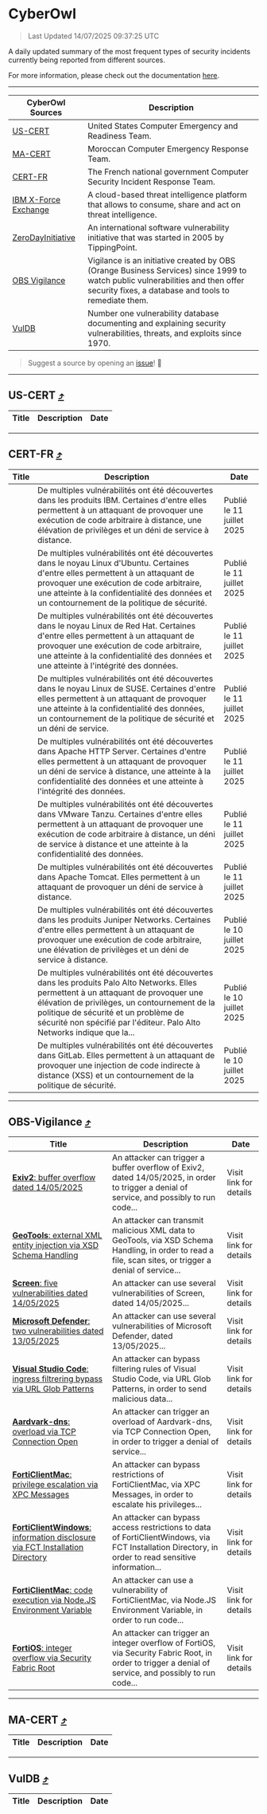 
 <div id='top'></div>

# CyberOwl

 > Last Updated 14/07/2025 09:37:25 UTC
 
 A daily updated summary of the most frequent types of security incidents currently being reported from different sources.
 
 For more information, please check out the documentation [here](./docs/README.md).
 
 ---
 |CyberOwl Sources|Description|
 |---|---|
 |[US-CERT](#us-cert-arrow_heading_up)|United States Computer Emergency and Readiness Team.|
 |[MA-CERT](#ma-cert-arrow_heading_up)|Moroccan Computer Emergency Response Team.|
 |[CERT-FR](#cert-fr-arrow_heading_up)|The French national government Computer Security Incident Response Team.|
 |[IBM X-Force Exchange](#ibmcloud-arrow_heading_up)|A cloud-based threat intelligence platform that allows to consume, share and act on threat intelligence.|
 |[ZeroDayInitiative](#zerodayinitiative-arrow_heading_up)|An international software vulnerability initiative that was started in 2005 by TippingPoint.|
 |[OBS Vigilance](#obs-vigilance-arrow_heading_up)|Vigilance is an initiative created by OBS (Orange Business Services) since 1999 to watch public vulnerabilities and then offer security fixes, a database and tools to remediate them.|
 |[VulDB](#vuldb-arrow_heading_up)|Number one vulnerability database documenting and explaining security vulnerabilities, threats, and exploits since 1970.|
 
 > Suggest a source by opening an [issue](https://github.com/karimhabush/cyberowl/issues)! :raised_hands:
 ---

## US-CERT [:arrow_heading_up:](#cyberowl)

 |Title|Description|Date|
 |---|---|---|
 
 ---

## CERT-FR [:arrow_heading_up:](#cyberowl)

 |Title|Description|Date|
 |---|---|---|
 |[](https://www.cert.ssi.gouv.fr/avis/CERTFR-2025-AVI-0590/)|De multiples vulnérabilités ont été découvertes dans les produits IBM. Certaines d'entre elles permettent à un attaquant de provoquer une exécution de code arbitraire à distance, une élévation de privilèges et un déni de service à distance.|Publié le 11 juillet 2025|
 |[](https://www.cert.ssi.gouv.fr/avis/CERTFR-2025-AVI-0589/)|De multiples vulnérabilités ont été découvertes dans le noyau Linux d'Ubuntu. Certaines d'entre elles permettent à un attaquant de provoquer une exécution de code arbitraire, une atteinte à la confidentialité des données et un contournement de la politique de sécurité.|Publié le 11 juillet 2025|
 |[](https://www.cert.ssi.gouv.fr/avis/CERTFR-2025-AVI-0588/)|De multiples vulnérabilités ont été découvertes dans le noyau Linux de Red Hat. Certaines d'entre elles permettent à un attaquant de provoquer une exécution de code arbitraire, une atteinte à la confidentialité des données et une atteinte à l'intégrité des données.|Publié le 11 juillet 2025|
 |[](https://www.cert.ssi.gouv.fr/avis/CERTFR-2025-AVI-0587/)|De multiples vulnérabilités ont été découvertes dans le noyau Linux de SUSE. Certaines d'entre elles permettent à un attaquant de provoquer une atteinte à la confidentialité des données, un contournement de la politique de sécurité et un déni de service.|Publié le 11 juillet 2025|
 |[](https://www.cert.ssi.gouv.fr/avis/CERTFR-2025-AVI-0586/)|De multiples vulnérabilités ont été découvertes dans Apache HTTP Server. Certaines d'entre elles permettent à un attaquant de provoquer un déni de service à distance, une atteinte à la confidentialité des données et une atteinte à l'intégrité des données.|Publié le 11 juillet 2025|
 |[](https://www.cert.ssi.gouv.fr/avis/CERTFR-2025-AVI-0585/)|De multiples vulnérabilités ont été découvertes dans VMware Tanzu. Certaines d'entre elles permettent à un attaquant de provoquer une exécution de code arbitraire à distance, un déni de service à distance et une atteinte à la confidentialité des données.|Publié le 11 juillet 2025|
 |[](https://www.cert.ssi.gouv.fr/avis/CERTFR-2025-AVI-0584/)|De multiples vulnérabilités ont été découvertes dans Apache Tomcat. Elles permettent à un attaquant de provoquer un déni de service à distance.|Publié le 11 juillet 2025|
 |[](https://www.cert.ssi.gouv.fr/avis/CERTFR-2025-AVI-0583/)|De multiples vulnérabilités ont été découvertes dans les produits Juniper Networks. Certaines d'entre elles permettent à un attaquant de provoquer une exécution de code arbitraire, une élévation de privilèges et un déni de service à distance.|Publié le 10 juillet 2025|
 |[](https://www.cert.ssi.gouv.fr/avis/CERTFR-2025-AVI-0582/)|De multiples vulnérabilités ont été découvertes dans les produits Palo Alto Networks. Elles permettent à un attaquant de provoquer une élévation de privilèges, un contournement de la politique de sécurité et un problème de sécurité non spécifié par l'éditeur. Palo Alto Networks indique que la...|Publié le 10 juillet 2025|
 |[](https://www.cert.ssi.gouv.fr/avis/CERTFR-2025-AVI-0581/)|De multiples vulnérabilités ont été découvertes dans GitLab. Elles permettent à un attaquant de provoquer une injection de code indirecte à distance (XSS) et un contournement de la politique de sécurité.|Publié le 10 juillet 2025|
 
 ---

## OBS-Vigilance [:arrow_heading_up:](#cyberowl)

 |Title|Description|Date|
 |---|---|---|
 |[<a href="https://vigilance.fr/vulnerability/Exiv2-buffer-overflow-dated-14-05-2025-47152" class="noirorange"><b>Exiv2</b>: buffer overflow dated 14/05/2025</a>](https://vigilance.fr/vulnerability/Exiv2-buffer-overflow-dated-14-05-2025-47152)|An attacker can trigger a buffer overflow of Exiv2, dated 14/05/2025, in order to trigger a denial of service, and possibly to run code...|Visit link for details|
 |[<a href="https://vigilance.fr/vulnerability/GeoTools-external-XML-entity-injection-via-XSD-Schema-Handling-47149" class="noirorange"><b>GeoTools</b>: external XML entity injection via XSD Schema Handling</a>](https://vigilance.fr/vulnerability/GeoTools-external-XML-entity-injection-via-XSD-Schema-Handling-47149)|An attacker can transmit malicious XML data to GeoTools, via XSD Schema Handling, in order to read a file, scan sites, or trigger a denial of service...|Visit link for details|
 |[<a href="https://vigilance.fr/vulnerability/Screen-five-vulnerabilities-dated-14-05-2025-47148" class="noirorange"><b>Screen</b>: five vulnerabilities dated 14/05/2025</a>](https://vigilance.fr/vulnerability/Screen-five-vulnerabilities-dated-14-05-2025-47148)|An attacker can use several vulnerabilities of Screen, dated 14/05/2025...|Visit link for details|
 |[<a href="https://vigilance.fr/vulnerability/Microsoft-Defender-two-vulnerabilities-dated-13-05-2025-47145" class="noirorange"><b>Microsoft Defender</b>: two vulnerabilities dated 13/05/2025</a>](https://vigilance.fr/vulnerability/Microsoft-Defender-two-vulnerabilities-dated-13-05-2025-47145)|An attacker can use several vulnerabilities of Microsoft Defender, dated 13/05/2025...|Visit link for details|
 |[<a href="https://vigilance.fr/vulnerability/Visual-Studio-Code-ingress-filtrering-bypass-via-URL-Glob-Patterns-47142" class="noirorange"><b>Visual Studio Code</b>: ingress filtrering bypass via URL Glob Patterns</a>](https://vigilance.fr/vulnerability/Visual-Studio-Code-ingress-filtrering-bypass-via-URL-Glob-Patterns-47142)|An attacker can bypass filtering rules of Visual Studio Code, via URL Glob Patterns, in order to send malicious data...|Visit link for details|
 |[<a href="https://vigilance.fr/vulnerability/Aardvark-dns-overload-via-TCP-Connection-Open-47140" class="noirorange"><b>Aardvark-dns</b>: overload via TCP Connection Open</a>](https://vigilance.fr/vulnerability/Aardvark-dns-overload-via-TCP-Connection-Open-47140)|An attacker can trigger an overload of Aardvark-dns, via TCP Connection Open, in order to trigger a denial of service...|Visit link for details|
 |[<a href="https://vigilance.fr/vulnerability/FortiClientMac-privilege-escalation-via-XPC-Messages-47139" class="noirorange"><b>FortiClientMac</b>: privilege escalation via XPC Messages</a>](https://vigilance.fr/vulnerability/FortiClientMac-privilege-escalation-via-XPC-Messages-47139)|An attacker can bypass restrictions of FortiClientMac, via XPC Messages, in order to escalate his privileges...|Visit link for details|
 |[<a href="https://vigilance.fr/vulnerability/FortiClientWindows-information-disclosure-via-FCT-Installation-Directory-47138" class="noirorange"><b>FortiClientWindows</b>: information disclosure via FCT Installation Directory</a>](https://vigilance.fr/vulnerability/FortiClientWindows-information-disclosure-via-FCT-Installation-Directory-47138)|An attacker can bypass access restrictions to data of FortiClientWindows, via FCT Installation Directory, in order to read sensitive information...|Visit link for details|
 |[<a href="https://vigilance.fr/vulnerability/FortiClientMac-code-execution-via-Node-JS-Environment-Variable-47137" class="noirorange"><b>FortiClientMac</b>: code execution via Node.JS Environment Variable</a>](https://vigilance.fr/vulnerability/FortiClientMac-code-execution-via-Node-JS-Environment-Variable-47137)|An attacker can use a vulnerability of FortiClientMac, via Node.JS Environment Variable, in order to run code...|Visit link for details|
 |[<a href="https://vigilance.fr/vulnerability/FortiOS-integer-overflow-via-Security-Fabric-Root-47134" class="noirorange"><b>FortiOS</b>: integer overflow via Security Fabric Root</a>](https://vigilance.fr/vulnerability/FortiOS-integer-overflow-via-Security-Fabric-Root-47134)|An attacker can trigger an integer overflow of FortiOS, via Security Fabric Root, in order to trigger a denial of service, and possibly to run code...|Visit link for details|
 
 ---

## MA-CERT [:arrow_heading_up:](#cyberowl)

 |Title|Description|Date|
 |---|---|---|
 
 ---

## VulDB [:arrow_heading_up:](#cyberowl)

 |Title|Description|Date|
 |---|---|---|
 